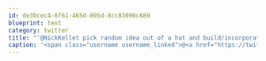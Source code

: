 ```yaml
---
id: de3bcec4-6f61-465d-895d-8cc83090c689
blueprint: text
category: twitter
title: "'@NickKellet pick random idea out of a hat and build/incorporate  from that"
caption: '<span class="username username_linked">@<a href="https://twitter.com/NickKellet" title="Nick Kellet">NickKellet</a></span> pick random idea out of a hat and build/incorporate  from that'
---
```

